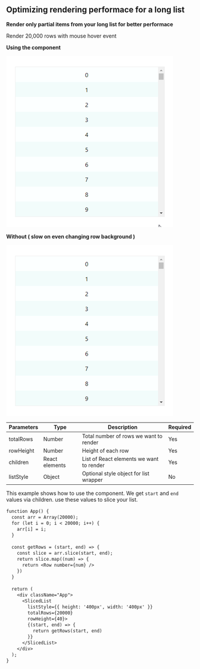## Optimizing rendering performace for a long list

**Render only partial items from your long list for better performace**

Render 20,000 rows with mouse hover event

**Using the component**

![Screenshot](/public/screenshot/applied.gif)

**Without ( slow on even changing row background )**

![Screenshot](/public/screenshot/without.gif)

| Parameters  | Type | Description | Required |
| ------------| ---- | ----------- | -------- |
| totalRows   | Number | Total number of rows we want to render | Yes | 
| rowHeight   | Number | Height of each row | Yes |
| children   | React elements | List of React elements we want to render | Yes |
| listStyle   | Object | Optional style object for list wrapper | No |

This example shows how to use the component.
We get `start` and `end` values via children. use these values to slice your list.

```
function App() {
  const arr = Array(20000);
  for (let i = 0; i < 20000; i++) {
    arr[i] = i;
  }

  const getRows = (start, end) => {
    const slice = arr.slice(start, end);
    return slice.map((num) => {
      return <Row number={num} />
    })
  }

  return (
    <div className="App">
      <SlicedList
        listStyle={{ height: '400px', width: '400px' }}
        totalRows={20000}
        rowHeight={40}>
        {(start, end) => {
          return getRows(start, end)
        }}
      </SlicedList>
    </div>
  );
}
```
